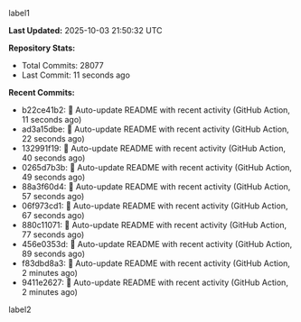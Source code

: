 
label1 
<!-- ACTIVITY_START -->
**Last Updated:** 2025-10-03 21:50:32 UTC

**Repository Stats:**
- Total Commits: 28077
- Last Commit: 11 seconds ago

**Recent Commits:**
- b22ce41b2: 🤖 Auto-update README with recent activity (GitHub Action, 11 seconds ago)
- ad3a15dbe: 🤖 Auto-update README with recent activity (GitHub Action, 22 seconds ago)
- 132991f19: 🤖 Auto-update README with recent activity (GitHub Action, 40 seconds ago)
- 0265d7b3b: 🤖 Auto-update README with recent activity (GitHub Action, 49 seconds ago)
- 88a3f60d4: 🤖 Auto-update README with recent activity (GitHub Action, 57 seconds ago)
- 06f973cd1: 🤖 Auto-update README with recent activity (GitHub Action, 67 seconds ago)
- 880c11071: 🤖 Auto-update README with recent activity (GitHub Action, 77 seconds ago)
- 456e0353d: 🤖 Auto-update README with recent activity (GitHub Action, 89 seconds ago)
- f83dbd8a3: 🤖 Auto-update README with recent activity (GitHub Action, 2 minutes ago)
- 9411e2627: 🤖 Auto-update README with recent activity (GitHub Action, 2 minutes ago)
<!-- ACTIVITY_END -->

label2
